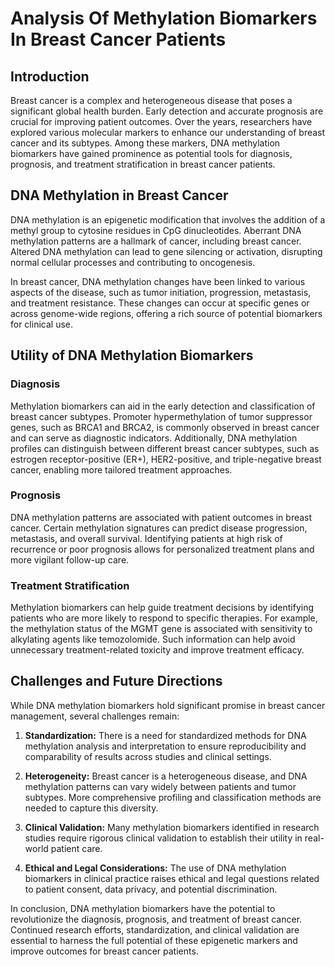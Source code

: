 # Analysis Of Methylation Biomarkers In Breast Cancer Patients

## Introduction

Breast cancer is a complex and heterogeneous disease that poses a significant global health burden. Early detection and accurate prognosis are crucial for improving patient outcomes. Over the years, researchers have explored various molecular markers to enhance our understanding of breast cancer and its subtypes. Among these markers, DNA methylation biomarkers have gained prominence as potential tools for diagnosis, prognosis, and treatment stratification in breast cancer patients.

## DNA Methylation in Breast Cancer

DNA methylation is an epigenetic modification that involves the addition of a methyl group to cytosine residues in CpG dinucleotides. Aberrant DNA methylation patterns are a hallmark of cancer, including breast cancer. Altered DNA methylation can lead to gene silencing or activation, disrupting normal cellular processes and contributing to oncogenesis.

In breast cancer, DNA methylation changes have been linked to various aspects of the disease, such as tumor initiation, progression, metastasis, and treatment resistance. These changes can occur at specific genes or across genome-wide regions, offering a rich source of potential biomarkers for clinical use.

## Utility of DNA Methylation Biomarkers

### Diagnosis

Methylation biomarkers can aid in the early detection and classification of breast cancer subtypes. Promoter hypermethylation of tumor suppressor genes, such as BRCA1 and BRCA2, is commonly observed in breast cancer and can serve as diagnostic indicators. Additionally, DNA methylation profiles can distinguish between different breast cancer subtypes, such as estrogen receptor-positive (ER+), HER2-positive, and triple-negative breast cancer, enabling more tailored treatment approaches.

### Prognosis

DNA methylation patterns are associated with patient outcomes in breast cancer. Certain methylation signatures can predict disease progression, metastasis, and overall survival. Identifying patients at high risk of recurrence or poor prognosis allows for personalized treatment plans and more vigilant follow-up care.

### Treatment Stratification

Methylation biomarkers can help guide treatment decisions by identifying patients who are more likely to respond to specific therapies. For example, the methylation status of the MGMT gene is associated with sensitivity to alkylating agents like temozolomide. Such information can help avoid unnecessary treatment-related toxicity and improve treatment efficacy.

## Challenges and Future Directions

While DNA methylation biomarkers hold significant promise in breast cancer management, several challenges remain:

1. **Standardization:** There is a need for standardized methods for DNA methylation analysis and interpretation to ensure reproducibility and comparability of results across studies and clinical settings.

2. **Heterogeneity:** Breast cancer is a heterogeneous disease, and DNA methylation patterns can vary widely between patients and tumor subtypes. More comprehensive profiling and classification methods are needed to capture this diversity.

3. **Clinical Validation:** Many methylation biomarkers identified in research studies require rigorous clinical validation to establish their utility in real-world patient care.

4. **Ethical and Legal Considerations:** The use of DNA methylation biomarkers in clinical practice raises ethical and legal questions related to patient consent, data privacy, and potential discrimination.

In conclusion, DNA methylation biomarkers have the potential to revolutionize the diagnosis, prognosis, and treatment of breast cancer. Continued research efforts, standardization, and clinical validation are essential to harness the full potential of these epigenetic markers and improve outcomes for breast cancer patients.
